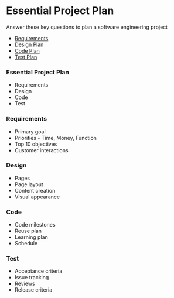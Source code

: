 # Essential Project Plan

Answer these key questions to plan a software engineering project

* [Requirements](Requirements.md)
* [Design Plan](Design.md)
* [Code Plan](Code.md)
* [Test Plan](Test.md)


### Essential Project Plan
* Requirements
* Design
* Code
* Test


### Requirements
* Primary goal
* Priorities - Time, Money, Function
* Top 10 objectives
* Customer interactions


### Design
* Pages
* Page layout
* Content creation
* Visual appearance


### Code
* Code milestones
* Reuse plan
* Learning plan
* Schedule


### Test
* Acceptance criteria
* Issue tracking
* Reviews
* Release criteria
